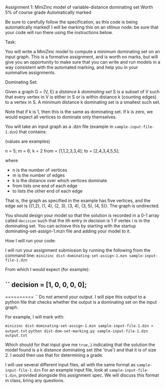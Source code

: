 Assignment 1: MiniZinc model of variable-distance dominating set
Worth 5% of course grade
Automatically marked

Be sure to carefully follow the specification, as this code is being automatically marked!
I will be marking this on an stlinux node: be sure that your code will run there using the instructions below.

Task: 

You will write a MiniZinc model to compute a minimum dominating set on an input graph.
This is a formative assignment, and is worth no marks, but will give you an opportunity to make sure that you can write and run models in a way consistent with the automated marking, and help you in your summative assignments. 

Dominating Set:

Given a graph G = (V, E) a *distance k dominating set* S is a subset of V such that every vertex in V is either in S or is within distance k (counting edges) to a vertex in S. A minimum distance k dominating set is a smallest such set.

Note that if k is 1, then this is the same as dominating set.  If k is zero, we would expect all vertices to dominate only themselves. 

You will take an input graph as a .dzn file (example in `sample-input-file-1.dzn`) that contains:

(values are examples)

n = 5;
m = 6;
k = 2
from = [1,1,2,3,3,4];
to = [2,4,3,4,5,5];

where 
- n is the number of vertices
- m is the number of edges
- k is the distance over which vertices dominate
- from lists one end of each edge
- to lists the other end of each edge 

That is, the graph as specified in the example has five vertices, and the edge set is {(1,2), (1, 4), (2, 3), (3, 4), (3, 5), (4, 5)}.  The graph is undirected.

You should design your model so that the solution is recorded in a 0-1 array called `decision` such that the ith entry in decision is 1 if vertex i is in the dominating set.  You can achieve this by starting with the startup dominating-set-assign-1.mzn file and adding your model to it.  



How I will run your code:

I will run your assignment submission by running the following from the command line:
`minizinc dist-dominating-set-assign-1.mzn sample-input-file-1.dzn`

From which I would expect (for example):

``
decision = [1, 0, 0, 0, 0];
----------
==========
``
Do not amend your output.  I will pipe this output to a python file that checks whether the output is a dominating set on the input graph. 

For example, I will mark with:

`minizinc dist-dominating-set-assign-1.mzn sample-input-file-1.dzn > output.txt`
`python dist-dom-set-marking.py sample-input-file-1.dzn output.txt`

Which should for that input give me 
`true,1`
 indicating that the solution the model found is a k distance dominating set (the 'true') and that it is of size 2. I would then use that for determining a grade. 


I will use several different input files, all with the same format as `sample-input-file-1.dzn`
For an example input file, look at `sample-input-file-1.dzn`, provided alongside this assignment spec.  We will discuss this format in class, bring any questions.  




